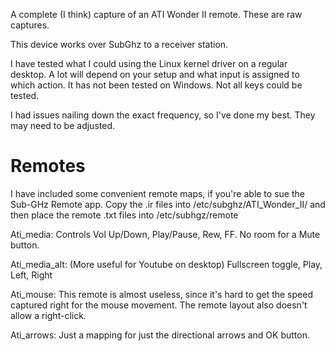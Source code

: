 A complete (I think) capture of an ATI Wonder II remote. These are raw captures.

This device works over SubGhz to a receiver station.  

I have tested what I could using the Linux kernel driver on a regular desktop.  A lot will depend on your setup and what input is assigned to which action. It has not been tested on Windows.  Not all keys could be tested.

I had issues nailing down the exact frequency, so I've done my best. They may need to be adjusted.

# Remotes
I have included some convenient remote maps, if you're able to sue the Sub-GHz Remote app.  Copy the .ir files into /etc/subghz/ATI_Wonder_II/ and then place the remote .txt files into /etc/subhgz/remote

Ati_media:
Controls Vol Up/Down, Play/Pause, Rew, FF.  No room for a Mute button.

Ati_media_alt: (More useful for Youtube on desktop)
Fullscreen toggle, Play, Left, Right

Ati_mouse: 
This remote is almost useless, since it's hard to get the speed captured right for the mouse movement.  The remote layout also doesn't allow a right-click.

Ati_arrows:
Just a mapping for just the directional arrows and OK button.
